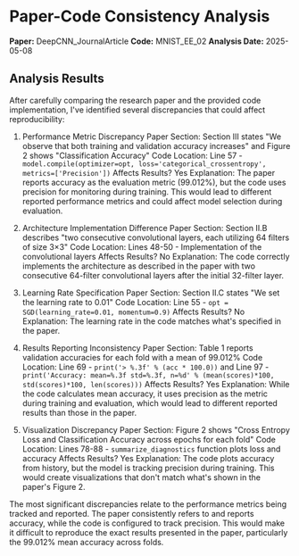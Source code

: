 # Paper-Code Consistency Analysis

**Paper:** DeepCNN_JournalArticle
**Code:** MNIST_EE_02
**Analysis Date:** 2025-05-08

## Analysis Results

After carefully comparing the research paper and the provided code implementation, I've identified several discrepancies that could affect reproducibility:

1. Performance Metric Discrepancy
   Paper Section: Section III states "We observe that both training and validation accuracy increases" and Figure 2 shows "Classification Accuracy"
   Code Location: Line 57 - `model.compile(optimizer=opt, loss='categorical_crossentropy', metrics=['Precision'])`
   Affects Results? Yes
   Explanation: The paper reports accuracy as the evaluation metric (99.012%), but the code uses precision for monitoring during training. This would lead to different reported performance metrics and could affect model selection during evaluation.

2. Architecture Implementation Difference
   Paper Section: Section II.B describes "two consecutive convolutional layers, each utilizing 64 filters of size 3×3"
   Code Location: Lines 48-50 - Implementation of the convolutional layers
   Affects Results? No
   Explanation: The code correctly implements the architecture as described in the paper with two consecutive 64-filter convolutional layers after the initial 32-filter layer.

3. Learning Rate Specification
   Paper Section: Section II.C states "We set the learning rate to 0.01"
   Code Location: Line 55 - `opt = SGD(learning_rate=0.01, momentum=0.9)`
   Affects Results? No
   Explanation: The learning rate in the code matches what's specified in the paper.

4. Results Reporting Inconsistency
   Paper Section: Table 1 reports validation accuracies for each fold with a mean of 99.012%
   Code Location: Line 69 - `print('> %.3f' % (acc * 100.0))` and Line 97 - `print('Accuracy: mean=%.3f std=%.3f, n=%d' % (mean(scores)*100, std(scores)*100, len(scores)))`
   Affects Results? Yes
   Explanation: While the code calculates mean accuracy, it uses precision as the metric during training and evaluation, which would lead to different reported results than those in the paper.

5. Visualization Discrepancy
   Paper Section: Figure 2 shows "Cross Entropy Loss and Classification Accuracy across epochs for each fold"
   Code Location: Lines 78-88 - `summarize_diagnostics` function plots loss and accuracy
   Affects Results? Yes
   Explanation: The code plots accuracy from history, but the model is tracking precision during training. This would create visualizations that don't match what's shown in the paper's Figure 2.

The most significant discrepancies relate to the performance metrics being tracked and reported. The paper consistently refers to and reports accuracy, while the code is configured to track precision. This would make it difficult to reproduce the exact results presented in the paper, particularly the 99.012% mean accuracy across folds.